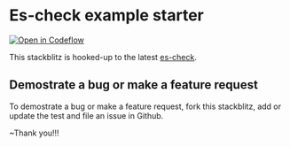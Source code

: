 # Es-check example starter

[![Open in Codeflow](https://developer.stackblitz.com/img/open_in_codeflow.svg)](https:///pr.new/yowainwright/es-check-example-starter)

This stackblitz is hooked-up to the latest [es-check](https://github.com/yowainwright/es-check/).

## Demostrate a bug or make a feature request

To demostrate a bug or make a feature request, fork this stackblitz, add or update the test and file an issue in Github.

~Thank you!!!
